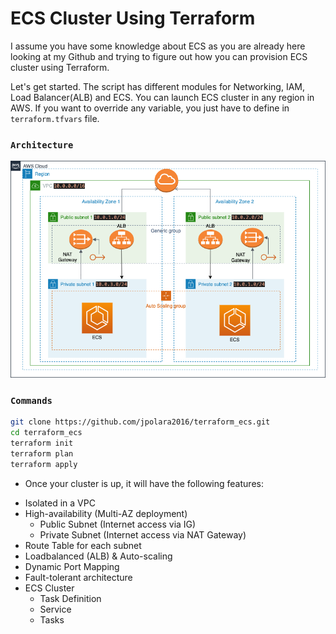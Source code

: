 # ECS Cluster Using Terraform 

I assume you have some knowledge about ECS as you are already here looking at my Github and trying to figure out how you can provision ECS cluster using Terraform. 

Let's get started. The script has different modules for Networking, IAM, Load Balancer(ALB) and ECS. You can launch ECS cluster in any region in AWS. If you want to override any variable, you just have to define in `terraform.tfvars` file. 

### `Architecture`
![ECS Architecture](images/ecs_diagram.png)

### `Commands`

```bash
git clone https://github.com/jpolara2016/terraform_ecs.git
cd terraform_ecs
terraform init
terraform plan
terraform apply
```

- Once your cluster is up, it will have the following features:

* Isolated in a VPC
* High-availability (Multi-AZ deployment)
    * Public Subnet (Internet access via IG)
    * Private Subnet (Internet access via NAT Gateway)
* Route Table for each subnet
* Loadbalanced (ALB) & Auto-scaling
* Dynamic Port Mapping
* Fault-tolerant architecture
* ECS Cluster
    * Task Definition
    * Service
    * Tasks


